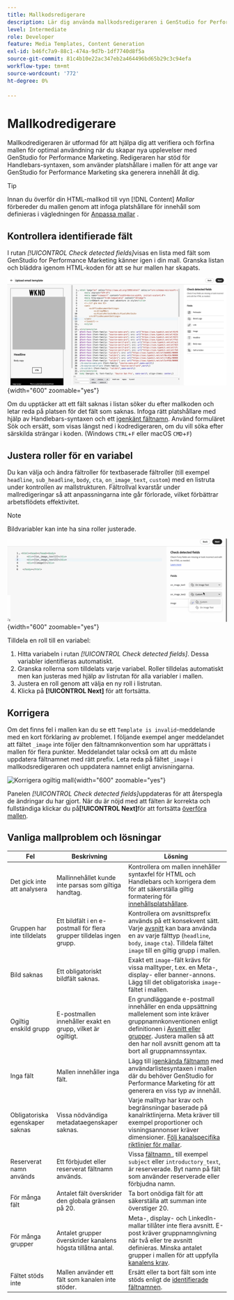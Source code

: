 ```yaml
---
title: Mallkodsredigerare
description: Lär dig använda mallkodsredigeraren i GenStudio for Performance Marketing.
level: Intermediate
role: Developer
feature: Media Templates, Content Generation
exl-id: b46fc7a9-88c1-474a-9d7b-1df7740d8f5a
source-git-commit: 81c4b10e22ac347eb2a464496bd65b29c3c94efa
workflow-type: tm+mt
source-wordcount: '772'
ht-degree: 0%

---
```


# Mallkodredigerare

Mallkodredigeraren är utformad för att hjälpa dig att verifiera och förfina mallen för optimal användning när du skapar nya upplevelser med GenStudio for Performance Marketing. Redigeraren har stöd för Handlebars-syntaxen, som använder platshållare i mallen för att ange var GenStudio for Performance Marketing ska generera innehåll åt dig.

>[!TIP]
>
>Innan du överför din HTML-mallkod till vyn [!DNL Content] _Mallar_ förbereder du mallen genom att infoga platshållare för innehåll som definieras i vägledningen för [Anpassa mallar](customize-template.md) .

## Kontrollera identifierade fält

I rutan _[!UICONTROL Check detected fields]_&#x200B;visas en lista med fält som GenStudio for Performance Marketing känner igen i din mall. Granska listan och bläddra igenom HTML-koden för att se hur mallen har skapats.

![Vyn Kodredigeraren](/help/assets/template-detected-fields.png "Kontrollera identifierade fält"){width="600" zoomable="yes"}

Om du upptäcker att ett fält saknas i listan söker du efter mallkoden och letar reda på platsen för det fält som saknas. Infoga rätt platshållare med hjälp av Handlebars-syntaxen och ett [igenkänt fältnamn](/help/user-guide/content/customize-template.md#recognized-field-names). Använd formuläret Sök och ersätt, som visas längst ned i kodredigeraren, om du vill söka efter särskilda strängar i koden. (Windows `CTRL`+`F` eller macOS `CMD`+`F`)

## Justera roller för en variabel

Du kan välja och ändra fältroller för textbaserade fältroller (till exempel `headline`, `sub_headline`, `body`, `cta`, `on_image_text`, `custom`) med en listruta under kontrollen av mallstrukturen. Fältrollval kvarstår under mallredigeringar så att anpassningarna inte går förlorade, vilket förbättrar arbetsflödets effektivitet.

>[!NOTE]
>
>Bildvariabler kan inte ha sina roller justerade.

![Markering av fält med flera roller](/help/assets/multirole-dropdown-field.png "Markering av fält med flera roller"){width="600" zoomable="yes"}

Tilldela en roll till en variabel:

1. Hitta variabeln i rutan _[!UICONTROL Check detected fields]_. Dessa variabler identifieras automatiskt.
2. Granska rollerna som tilldelats varje variabel. Roller tilldelas automatiskt men kan justeras med hjälp av listrutan för alla variabler i mallen.
3. Justera en roll genom att välja en ny roll i listrutan.
4. Klicka på **[!UICONTROL Next]** för att fortsätta.

## Korrigera

Om det finns fel i mallen kan du se ett `Template is invalid`-meddelande med en kort förklaring av problemet. I följande exempel anger meddelandet att fältet `_image` inte följer den fältnamnkonvention som har upprättats i mallen för flera punkter. Meddelandet talar också om att du måste uppdatera fältnamnet med rätt prefix. Leta reda på fältet `_image` i mallkodsredigeraren och uppdatera namnet enligt anvisningarna.

![Korrigera ogiltig mall](/help/assets/animation/template-code-editor.gif){width="600" zoomable="yes"}

Panelen _[!UICONTROL Check detected fields]_&#x200B;uppdateras för att återspegla de ändringar du har gjort. När du är nöjd med att fälten är korrekta och fullständiga klickar du på&#x200B;**[!UICONTROL Next]**&#x200B;för att fortsätta [överföra mallen](/help/user-guide/content/use-templates.md#add-a-template).

## Vanliga mallproblem och lösningar

| **Fel** | **Beskrivning** | **Lösning** |
|-----------------------------|---------------------------------------------------------------------------------|-----------------------------------------------------------------------------------------------|
| Det gick inte att analysera | Mallinnehållet kunde inte parsas som giltiga handtag. | Kontrollera om mallen innehåller syntaxfel för HTML och Handlebars och korrigera dem för att säkerställa giltig formatering för [innehållsplatshållare](/help/user-guide/content/customize-template.md#content-placeholders). |
| Gruppen har inte tilldelats | Ett bildfält i en e-postmall för flera grupper tilldelas ingen grupp. | Kontrollera om avsnittsprefix används på ett konsekvent sätt. Varje [avsnitt](/help/user-guide/content/customize-template.md#sections-or-groups) kan bara använda en av varje fälttyp (`headline`, `body`, `image` `cta`). Tilldela fältet `image` till en giltig grupp i mallen. |
| Bild saknas | Ett obligatoriskt bildfält saknas. | Exakt ett `image`-fält krävs för vissa malltyper, t.ex. en Meta-, display- eller banner-annons. Lägg till det obligatoriska `image`-fältet i mallen. |
| Ogiltig enskild grupp | E-postmallen innehåller exakt en grupp, vilket är ogiltigt. | En grundläggande e-postmall innehåller en enda uppsättning mallelement som inte kräver gruppnamnkonventionen enligt definitionen i [Avsnitt eller grupper](/help/user-guide/content/customize-template.md#sections-or-groups). Justera mallen så att den har noll avsnitt genom att ta bort all gruppnamnssyntax. |
| Inga fält | Mallen innehåller inga fält. | Lägg till [igenkända fältnamn](/help/user-guide/content/customize-template.md#recognized-field-names) med användarlistesyntaxen i mallen där du behöver GenStudio for Performance Marketing för att generera en viss typ av innehåll. |
| Obligatoriska egenskaper saknas | Vissa nödvändiga metadataegenskaper saknas. | Varje malltyp har krav och begränsningar baserade på kanalriktlinjerna. Meta kräver till exempel proportioner och visningsannonser kräver dimensioner. [Följ kanalspecifika riktlinjer för mallar](/help/user-guide/content/best-practices-for-templates.md#follow-channel-specific-template-guidelines). |
| Reserverat namn används | Ett förbjudet eller reserverat fältnamn används. | Vissa [fältnamn ](/help/user-guide/content/customize-template.md#recognized-field-names), till exempel `subject` eller `introductory_text`, är reserverade. Byt namn på fält som använder reserverade eller förbjudna namn. |
| För många fält | Antalet fält överskrider den globala gränsen på 20. | Ta bort onödiga fält för att säkerställa att summan inte överstiger 20. |
| För många grupper | Antalet grupper överskrider kanalens högsta tillåtna antal. | Meta-, display- och LinkedIn-mallar tillåter inte flera avsnitt. E-post kräver gruppnamngivning när två eller tre avsnitt definieras. Minska antalet grupper i mallen för att uppfylla [kanalens krav](/help/user-guide/content/best-practices-for-templates.md#follow-channel-specific-template-guidelines). |
| Fältet stöds inte | Mallen använder ett fält som kanalen inte stöder. | Ersätt eller ta bort fält som inte stöds enligt de [identifierade fältnamnen](/help/user-guide/content/customize-template.md#recognized-field-names). |
